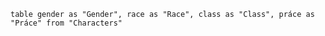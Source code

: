 ```dataview
table gender as "Gender", race as "Race", class as "Class", práce as "Práce" from "Characters"
```

